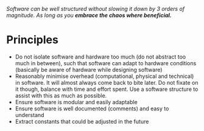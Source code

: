 _Software can be well structured without slowing it down by 3 orders of magnitude. As long as you **embrace the chaos where beneficial.**_

# Principles
- Do not isolate software and hardware too much (do not abstract too much in between), such that software can adapt to hardware conditions (basically be aware of hardware while designing software)
- Reasonably minimise overhead (computational, physical and technical) in software. It will almost always come back to bite later. Do not fixate on it though, balance with time and effort spent. Use a software structure to assist with this as much as possible.
- Ensure software is modular and easily adaptable
- Ensure software is well documented (comments) and easy to understand
- Extract constants that could be adjusted in the future